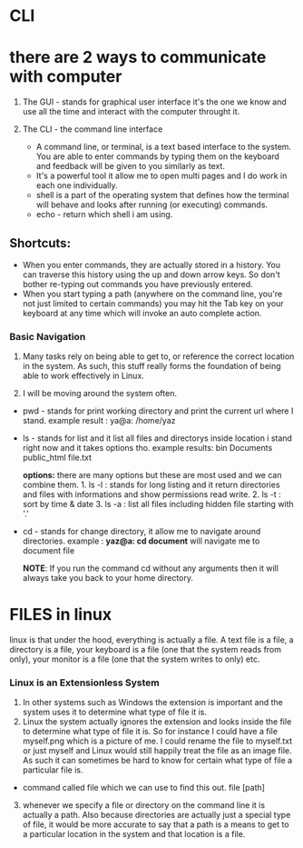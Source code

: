   # CLI
# there are 2 ways to communicate with computer
  1. The GUI - stands for graphical user interface
     it's the one we know and use all the time and interact with the computer throught it.
  
  2. The CLI - the command line interface
     * A command line, or terminal, is a text based interface to the system. You are able to enter commands by typing them on the keyboard and 
       feedback will be given to you similarly as text.
     * It's a powerful tool it allow me to open multi pages and I do work in each one individually.
     * shell is a part of the operating system that defines how the terminal will behave and looks after running (or executing) commands.
     * echo - return which shell i am using.
   
##  Shortcuts:
   * When you enter commands, they are actually stored in a history. You can traverse this history using the up and down arrow keys. So don't bother re-typing out commands you   have previously entered.
   * When you start typing a path (anywhere on the command line, you're not just limited to certain commands) you may hit the Tab key on your keyboard at any time which will  invoke an auto complete action.
   
### Basic Navigation
   1. Many tasks rely on being able to get to, or reference the correct location in the system. As such, this stuff really forms the foundation of being able to work effectively in Linux.
   
   2. I will be moving around the system often.
     
  * pwd - stands for print working directory and print the current url where I stand.
     example result : ya@a: /home/yaz
  
  * ls - stands for list and it list all files and directorys inside location i stand right now and it takes options tho.
      example results:   bin   Documents  public_html    file.txt
       
      **options:**
        there are many options but these are most used and we can combine them.
        1. ls -l : stands for long listing and it return directories and files with informations and show permissions read write.
        2. ls -t : sort by time & date
        3. ls -a : list all files including hidden file starting with '.'
  
  * cd - stands for change directory, it allow me to navigate around directories.
       example : **yaz@a: cd document** will navigate me to document file
       
       **NOTE**: If you run the command cd without any arguments then it will always take you back to your home directory.


# FILES in linux
  linux is that under the hood, everything is actually a file. A text file is a file, a directory is a file, your keyboard is a file (one that the system reads from only), your monitor is a file (one that the system writes to only) etc.
  
### Linux is an Extensionless System
  1. In other systems such as Windows the extension is important and the system uses it to determine what type of file it is.
  2. Linux the system actually ignores the extension and looks inside the file to determine what type of file it is. So for instance I could have a file myself.png which is a picture of me. I could rename the file to myself.txt or just myself and Linux would still happily treat the file as an image file. As such it can sometimes be hard to know for certain what type of file a particular file is.
   * command called file which we can use to find this out.
         file [path]
   3. whenever we specify a file or directory on the command line it is actually a path. Also because directories are actually just a special type of file, it would be more accurate to say that a path is a means to get to a particular location in the system and that location is a file.
      
     
   
